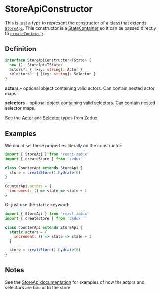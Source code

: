 # StoreApiConstructor

This is just a type to represent the constructor of a class that extends [`StoreApi`](/api/StoreApi.md). This constructor is a [StateContainer](/types/StateContainer.md) so it can be passed directly to [`createContext()`](/api/createContext.md).

## Definition

```typescript
interface StoreApiConstructor<TState> {
  new (): StoreApi<TState>
  actors?: { [key: string]: Actor }
  selectors?: { [key: string]: Selector }
}
```

**actors** &ndash; optional object containing valid actors. Can contain nested actor maps.

**selectors** &ndash; optional object containing valid selectors. Can contain nested selector maps.

See the [Actor](https://bowheart.github.io/zedux/docs/types/Actor.html) and [Selector](https://bowheart.github.io/zedux/docs/types/Selector.html) types from Zedux.

## Examples

We could set these properties literally on the constructor:

```js
import { StoreApi } from 'react-zedux'
import { createStore } from 'zedux'

class CounterApi extends StoreApi {
  store = createStore().hydrate(0)
}

CounterApi.actors = {
  increment: () => state => state + 1
}
```

Or just use the `static` keyword:

```js
import { StoreApi } from 'react-zedux'
import { createStore } from 'zedux'

class CounterApi extends StoreApi {
  static actors = {
    increment: () => state => state + 1
  }

  store = createStore().hydrate(0)
}
```

## Notes

See the [StoreApi documentation](/api/StoreApi.md) for examples of how the actors and selectors are bound to the store.